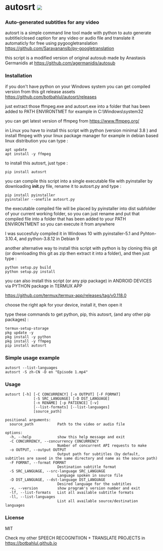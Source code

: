 # autosrt <a href="https://pypi.python.org/pypi/autosrt"><img src="https://img.shields.io/pypi/v/autosrt.svg"></img></a>
  
### Auto-generated subtitles for any video
autosrt is a simple command line tool made with python to auto generate subtitle/closed caption for any video or audio file and translate it automaticly for free using pygoogletranslation https://github.com/Saravananslb/py-googletranslation

this script is a modified version of original autosub made by Anastasis Germanidis at https://github.com/agermanidis/autosub


### Installation
if you don't have python on your Windows system you can get compiled version from this git release assets
https://github.com/botbahlul/autosrt/releases

just extract those ffmpeg.exe and autosrt.exe into a folder that has been added to PATH ENVIRONTMET for example in C:\Windows\system32

you can get latest version of ffmpeg from https://www.ffmpeg.org/

in Linux you have to install this script with python (version minimal 3.8 ) and install ffmpeg with your linux package manager for example in debian based linux distribution you can type :

```
apt update
apt install -y ffmpeg
```

to install this autosrt, just type :
```
pip install autosrt
```

you can compile this script into a single executable file with pyinstaller by downloading __init__.py file, rename it to autosrt.py and type :
```
pip install pyinstaller
pyinstaller --onefile autosrt.py
```

the executable compiled file will be placed by pyinstaller into dist subfolder of your current working folder, so you can just rename and put that compiled file into a folder that has been added to your PATH ENVIRONTMENT so you can execute it from anywhere

I was succesfuly compiled it in Windows 10 with pyinstaller-5.1 and Pyhton-3.10.4, and python-3.8.12 in Debian 9

another alternative way to install this script with python is by cloning this git (or downloading this git as zip then extract it into a folder), and then just type :

```
python setup.py build
python setup.py install
```

you can also install this script (or any pip package) in ANDROID DEVICES via PYTHON package in TERMUX APP

https://github.com/termux/termux-app/releases/tag/v0.118.0

choose the right apk for your device, install it, then open it

type these commands to get python, pip, this autosrt, (and any other pip packages) :

```
termux-setup-storage
pkg update -y
pkg install -y python
pkg install -y ffmpeg
pip install autosrt
```

### Simple usage example 

```
autosrt --list-languages
autosrt -S zh-CN -D en "Episode 1.mp4"
```

### Usage

```
autosrt [-h] [-C CONCURRENCY] [-o OUTPUT] [-F FORMAT]
             [-S SRC_LANGUAGE] [-D DST_LANGUAGE]
             [-n RENAME] [-p PATIENCE] [-v]
             [--list-formats] [--list-languages]
             [source_path]

positional arguments:
  source_path           Path to the video or audio file

options:
  -h, --help            show this help message and exit
  -C CONCURRENCY, --concurrency CONCURRENCY
                        Number of concurrent API requests to make
  -o OUTPUT, --output OUTPUT
                        Output path for subtitles (by default, subtitles are saved in the same directory and name as the source path)
  -F FORMAT, --format FORMAT
                        Destination subtitle format
  -S SRC_LANGUAGE, --src-language SRC_LANGUAGE
                        Language spoken in source file
  -D DST_LANGUAGE, --dst-language DST_LANGUAGE
                        Desired language for the subtitles
  -v, --version         show program's version number and exit
  -lf, --list-formats   List all available subtitle formats
  -ll, --list-languages
                        List all available source/destination languages
```

### License

MIT

Check my other SPEECH RECOGNITIION + TRANSLATE PROJECTS in https://botbahlul.github.io
